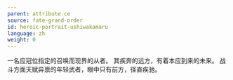 ```yaml
---
parent: attribute.ce
source: fate-grand-order
id: heroic-portrait-ushiwakamaru
language: zh
weight: 0
---
```


一名应冠位指定的召唤而现界的从者。
其疾奔的远方，有着本应到来的未来。
战斗方面天赋异禀的年轻武者，眼中只有前方，径直疾驰。
